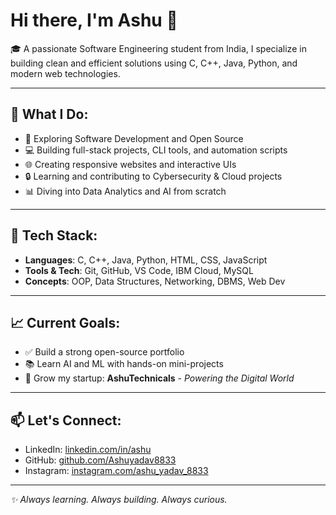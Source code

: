# Hi there, I'm Ashu 👋

🎓 A passionate Software Engineering student from India, I specialize in building clean and efficient solutions using C, C++, Java, Python, and modern web technologies.

---

## 💼 What I Do:
- 🚀 Exploring Software Development and Open Source
- 💻 Building full-stack projects, CLI tools, and automation scripts
- 🌐 Creating responsive websites and interactive UIs
- 🔒 Learning and contributing to Cybersecurity & Cloud projects
- 📊 Diving into Data Analytics and AI from scratch

---

## 🧠 Tech Stack:
- **Languages**: C, C++, Java, Python, HTML, CSS, JavaScript  
- **Tools & Tech**: Git, GitHub, VS Code, IBM Cloud, MySQL  
- **Concepts**: OOP, Data Structures, Networking, DBMS, Web Dev

---

## 📈 Current Goals:
- ✅ Build a strong open-source portfolio
- 📚 Learn AI and ML with hands-on mini-projects
- 🌟 Grow my startup: **AshuTechnicals** - *Powering the Digital World*

---

## 📫 Let's Connect:
- LinkedIn: [linkedin.com/in/ashu](https://www.linkedin.com/in/ashutosh-yadav-39079430b)
- GitHub: [github.com/Ashuyadav8833](https://github.com/Ashuyadav8833)
- Instagram: [instagram.com/ashu_yadav_8833](https://www.instagram.com/ashu_yadav_8833?igsh=dDN5M2pyMHU3Mm5n)

---

_✨ Always learning. Always building. Always curious._
